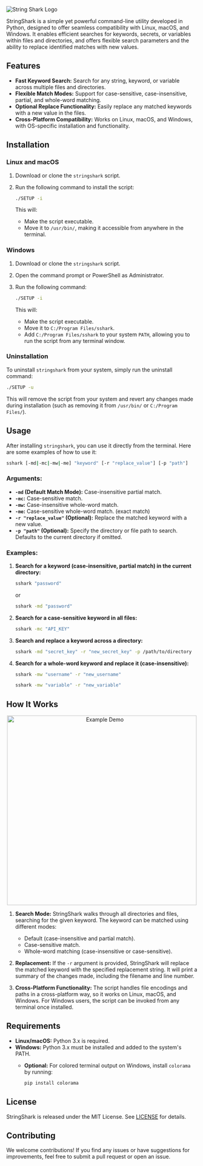 ![String Shark Logo](https://github.com/user-attachments/assets/90e11ba2-bbcd-4b77-a3e9-0b7c006ee223)

StringShark is a simple yet powerful command-line utility developed in Python, designed to offer seamless compatibility with Linux, macOS, and Windows. It enables efficient searches for keywords, secrets, or variables within files and directories, and offers flexible search parameters and the ability to replace identified matches with new values.

## Features
- **Fast Keyword Search:** Search for any string, keyword, or variable across multiple files and directories.
- **Flexible Match Modes:** Support for case-sensitive, case-insensitive, partial, and whole-word matching.
- **Optional Replace Functionality:** Easily replace any matched keywords with a new value in the files.
- **Cross-Platform Compatibility:** Works on Linux, macOS, and Windows, with OS-specific installation and functionality.

## Installation

### Linux and macOS

1. Download or clone the `stringshark` script.
2. Run the following command to install the script:

   ```bash
   ./SETUP -i
   ```

   This will:
   - Make the script executable.
   - Move it to `/usr/bin/`, making it accessible from anywhere in the terminal.

### Windows

1. Download or clone the `stringshark` script.
2. Open the command prompt or PowerShell as Administrator.
3. Run the following command:

   ```bash
   ./SETUP -i
   ```

   This will:
   - Make the script executable.
   - Move it to `C:/Program Files/sshark`.
   - Add `C:/Program Files/sshark` to your system `PATH`, allowing you to run the script from any terminal window.

### Uninstallation

To uninstall `stringshark` from your system, simply run the uninstall command:

```bash
./SETUP -u
```

This will remove the script from your system and revert any changes made during installation (such as removing it from `/usr/bin/` or `C:/Program Files/`).

## Usage

After installing `stringshark`, you can use it directly from the terminal. Here are some examples of how to use it:

```bash
sshark [-md|-mc|-mw|-me] "keyword" [-r "replace_value"] [-p "path"]
```

### Arguments:

- **`-md` (Default Match Mode):** Case-insensitive partial match.
- **`-mc`:** Case-sensitive match.
- **`-mw`:** Case-insensitive whole-word match.
- **`-me`:** Case-sensitive whole-word match. (exact match)
- **`-r "replace_value"` (Optional):** Replace the matched keyword with a new value.
- **`-p "path"` (Optional):** Specify the directory or file path to search. Defaults to the current directory if omitted.

### Examples:

1. **Search for a keyword (case-insensitive, partial match) in the current directory:**

   ```bash
   sshark "password"
   ```

   or 

   ```bash
   sshark -md "password"
   ```

2. **Search for a case-sensitive keyword in all files:**

   ```bash
   sshark -mc "API_KEY"
   ```

3. **Search and replace a keyword across a directory:**

   ```bash
   sshark -md "secret_key" -r "new_secret_key" -p /path/to/directory
   ```

4. **Search for a whole-word keyword and replace it (case-insensitive):**

   ```bash
   sshark -mw "username" -r "new_username"
   ```
   
   ```bash
   sshark -mw "variable" -r "new_variable"

## How It Works

<p align="center">
    <img src="https://github.com/user-attachments/assets/f3600e08-a64f-4f2c-924f-41b01f489466" alt="Example Demo" style="width: 500px;"/>
</p>

1. **Search Mode:**
   StringShark walks through all directories and files, searching for the given keyword. The keyword can be matched using different modes:
   - Default (case-insensitive and partial match).
   - Case-sensitive match.
   - Whole-word matching (case-insensitive or case-sensitive).

2. **Replacement:**
   If the `-r` argument is provided, StringShark will replace the matched keyword with the specified replacement string. It will print a summary of the changes made, including the filename and line number.

3. **Cross-Platform Functionality:**
   The script handles file encodings and paths in a cross-platform way, so it works on Linux, macOS, and Windows. For Windows users, the script can be invoked from any terminal once installed.

## Requirements

- **Linux/macOS:** Python 3.x is required.
- **Windows:** Python 3.x must be installed and added to the system's PATH.
  - **Optional:** For colored terminal output on Windows, install `colorama` by running:

    ```bash
    pip install colorama
    ```

## License

StringShark is released under the MIT License. See [LICENSE](./LICENSE) for details.

## Contributing

We welcome contributions! If you find any issues or have suggestions for improvements, feel free to submit a pull request or open an issue.
